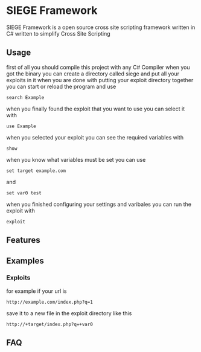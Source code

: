 # SIEGE Framework #
SIEGE Framework is a open source cross site scripting framework written in C#
written to simplify Cross Site Scripting
## Usage ##
first of all you should compile this project with any C# Compiler when you got the binary you can create a directory called siege and put all your exploits in it
when you are done with putting your exploit directory together you can start or reload the program 
and use
```
search Example
```
when you finally found the exploit that 
you want to use you can select it with
```
use Example
```
when you selected your exploit you can see the required variables with
```
show
```
when you know what variables must be set you can use
```
set target example.com
```
and
```
set var0 test
```
when you finished configuring your settings and varibales you can run the exploit with
```
exploit
```
## Features ##
## Examples ##
### Exploits ###
for example if your url is 
```
http://example.com/index.php?q=1
```
save it to a new file in the exploit directory like this
```
http://+target/index.php?q=+var0
```
## FAQ ##
